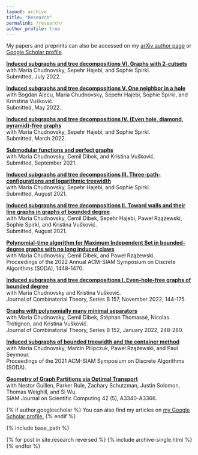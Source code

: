 ```yaml
---
layout: archive
title: "Research"
permalink: /research/
author_profile: true
---
```


My papers and preprints can also be accessed on my [arXiv author page](https://arxiv.org/a/abrishami_t_1.html) or [Google Scholar profile](https://scholar.google.com/citations?user=GvdjMbcAAAAJ&hl=en). 

[**Induced subgraphs and tree decompositions VI. Graphs with 2-cutsets**](https://arxiv.org/abs/2207.05538)<br/>
with Maria Chudnovsky, Sepehr Hajebi, and Sophie Spirkl. <br/>
Submitted, July 2022. <br/>

[**Induced subgraphs and tree decompositions V. One neighbor in a hole**](https://arxiv.org/abs/2205.04420)<br/>
with Bogdan Alecu, Maria Chudnovsky, Sepehr Hajebi, Sophie Spirkl, and Krinstina Vušković. <br/>
Submitted, May 2022. <br/>

[**Induced subgraphs and tree decompositions IV. (Even hole, diamond, pyramid)-free graphs**](https://arxiv.org/abs/2203.06775)<br/>
with Maria Chudnovsky, Sepehr Hajebi, and Sophie Spirkl. <br/>
Submitted, March 2022. <br/>

[**Submodular functions and perfect graphs**](https://arxiv.org/abs/2110.00108)<br/>
with Maria Chudnovsky, Cemil Dibek, and Kristina Vušković. <br/>
Submitted, September 2021. <br/>

[**Induced subgraphs and tree decompositions III. Three-path-configurations and logarithmic treewidth**](https://arxiv.org/abs/2109.01310)<br/>
with Maria Chudnovsky, Sepehr Hajebi, and Sophie Spirkl. <br/>
Submitted, August 2021. <br/>

[**Induced subgraphs and tree decompositions II. Toward walls and their line graphs in graphs of bounded degree**](https://arxiv.org/abs/2108.01162)<br/>
with Maria Chudnovsky, Cemil Dibek, Sepehr Hajebi, Paweł Rzążewski, Sophie Spirkl, and Kristina Vušković. <br/>
Submitted, August 2021. <br/>

[**Polynomial-time algorithm for Maximum Independent Set in bounded-degree graphs with no long induced claws**](https://epubs.siam.org/doi/10.1137/1.9781611977073.61)<br/>
with Maria Chudnovsky, Cemil Dibek, and Paweł Rzążewski. <br/>
Proceedings of the 2022 Annual ACM-SIAM Symposium on Discrete Algorithms (SODA), 1448-1470. <br/>

[**Induced subgraphs and tree decompositions I. Even-hole-free graphs of bounded degree**](https://www.sciencedirect.com/science/article/pii/S0095895622000533)<br/>
with Maria Chudnovsky and Kristina Vušković. <br/>
Journal of Combinatorial Theory, Series B 157, November 2022, 144-175. <br/>

[**Graphs with polynomially many minimal separators**](https://www.sciencedirect.com/science/article/pii/S0095895621000848)<br/>
with Maria Chudnovsky, Cemil Dibek, Stéphan Thomassé, Nicolas Trotignon, and Kristina Vušković. <br/>
Journal of Combinatorial Theory, Series B 152, January 2022, 248-280. <br/>

[**Induced subgraphs of bounded treewidth and the container method**](https://epubs.siam.org/doi/10.1137/1.9781611976465.116)<br/>
with Maria Chudnovsky, Marcin Pilipczuk, Paweł Rzążewski, and Paul Seymour. <br/>
Proceedings of the 2021 ACM-SIAM Symposium on Discrete Algorithms (SODA). <br/>


[**Geometry of Graph Partitions via Optimal Transport**](https://epubs.siam.org/doi/10.1137/19M1295258)<br/>
with Nestor Guillen, Parker Rule, Zachary Schutzman, Justin Solomon, Thomas Weighill, and Si Wu. <br/>
SIAM Journal on Scientific Computing 42 (5), A3340-A3366. <br/>


{% if author.googlescholar %}
  You can also find my articles on <u><a href="{{author.googlescholar}}">my Google Scholar profile</a>.</u>
{% endif %}

{% include base_path %}

{% for post in site.research reversed %}
  {% include archive-single.html %}
{% endfor %}
